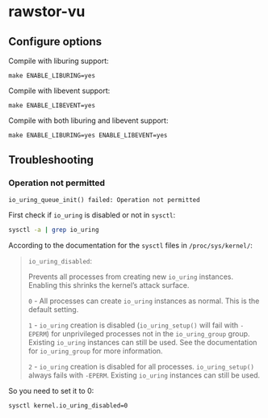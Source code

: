 # rawstor-vu

## Configure options
Compile with liburing support:
```
make ENABLE_LIBURING=yes
```

Compile with libevent support:
```
make ENABLE_LIBEVENT=yes
```

Compile with both liburing and libevent support:
```
make ENABLE_LIBURING=yes ENABLE_LIBEVENT=yes
```

## Troubleshooting

### Operation not permitted
```
io_uring_queue_init() failed: Operation not permitted
```

First check if `io_uring` is disabled or not in `sysctl`:
```bash
sysctl -a | grep io_uring
```

According to the documentation for the `sysctl` files in `/proc/sys/kernel/`:

> `io_uring_disabled`:
>
> Prevents all processes from creating new `io_uring` instances. Enabling this shrinks the kernel’s attack surface.
>
> `0` - All processes can create `io_uring` instances as normal. This is the default setting.
>
> `1` - `io_uring` creation is disabled (`io_uring_setup()` will fail with `-EPERM`) for unprivileged processes not in the `io_uring_group` group. Existing `io_uring` instances can still be used. See the documentation for `io_uring_group` for more information.
>
> `2` - `io_uring` creation is disabled for all processes. `io_uring_setup()` always fails with `-EPERM`. Existing `io_uring` instances can still be used.

So you need to set it to 0:

```bash
sysctl kernel.io_uring_disabled=0
```
